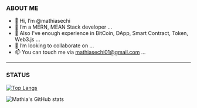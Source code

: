 ### ABOUT ME
- 👋 Hi, I’m @mathiasechi
- 👀 I’m a MERN, MEAN Stack developer ...
- 🌱 Also I've enough experience in BitCoin, DApp, Smart Contract, Token, Web3.js ...
- 💞️ I’m looking to collaborate on ...
- 📫 You can touch me via mathiasechi01@gmail.com ...

---

### STATUS

[![Top Langs](https://github-readme-stats.vercel.app/api/top-langs/?username=mathiasechi&custom_title=Top%20Languages&title_color=baf14f&text_color=76d285&theme=dark)](https://github.com/mathiasechi/github-readme-stats)

![Mathia's GitHub stats](https://github-readme-stats.vercel.app/api?username=mathiasechi&show_icons=true&&custom_title=Current%20Status&title_color=baf14f&text_color=76d285&icon_color=cff389&theme=dark)
<!---
mathiasechi/mathiasechi is a ✨ special ✨ repository because its `README.md` (this file) appears on your GitHub profile.
You can click the Preview link to take a look at your changes.
--->
